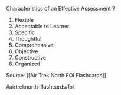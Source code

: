 Characteristics of an Effective Assessment
?
1. Flexible
2. Acceptable to Learner
3. Specific
4. Thoughtful
5. Comprehensive
6. Objective
7. Constructive
8. Organized
<!--SR:!2022-10-02,1,190-->

Source: [[Air Trek North FOI Flashcards]]

#airtreknorth-flashcards/foi